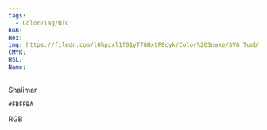 ```yaml
---
tags:
  - Color/Tag/NTC
RGB:
Hex:
img: https://filedn.com/l0hpzxl1f01yT7GHxtF8cyk/Color%20Snake/SVG_Tumb%20Mass%20No%20Name/FBFFBA.svg
CMYK:
HSL:
Name:
---
```

Shalimar
```palette
#FBFFBA
```
RGB
